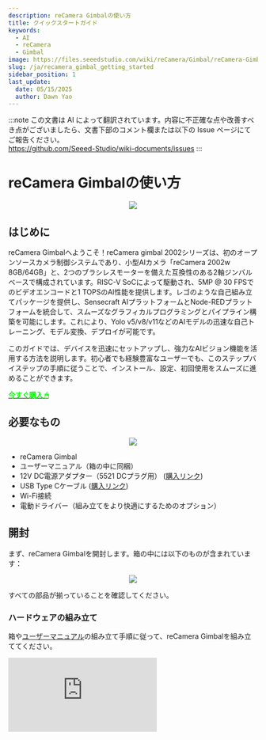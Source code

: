 ```yaml
---
description: reCamera Gimbalの使い方
title: クイックスタートガイド
keywords:
  - AI
  - reCamera
  - Gimbal
image: https://files.seeedstudio.com/wiki/reCamera/Gimbal/reCamera-Gimbal.webp
slug: /ja/recamera_gimbal_getting_started
sidebar_position: 1
last_update:
  date: 05/15/2025
  author: Dawn Yao
---
```

:::note
この文書は AI によって翻訳されています。内容に不正確な点や改善すべき点がございましたら、文書下部のコメント欄または以下の Issue ページにてご報告ください。  
https://github.com/Seeed-Studio/wiki-documents/issues
:::

# reCamera Gimbalの使い方

<div align="center"><img width={600} src="https://files.seeedstudio.com/wiki/reCamera/Gimbal/reCamera-Gimbal.png" /></div>

## はじめに

reCamera Gimbalへようこそ！reCamera gimbal 2002シリーズは、初のオープンソースカメラ制御システムであり、小型AIカメラ「reCamera 2002w 8GB/64GB」と、2つのブラシレスモーターを備えた互換性のある2軸ジンバルベースで構成されています。RISC-V SoCによって駆動され、5MP @ 30 FPSでのビデオエンコードと1 TOPSのAI性能を提供します。レゴのような自己組み立てパッケージを提供し、Sensecraft AIプラットフォームとNode-REDプラットフォームを統合して、スムーズなグラフィカルプログラミングとパイプライン構築を可能にします。これにより、Yolo v5/v8/v11などのAIモデルの迅速な自己トレーニング、モデル変換、デプロイが可能です。

このガイドでは、デバイスを迅速にセットアップし、強力なAIビジョン機能を活用する方法を説明します。初心者でも経験豊富なユーザーでも、このステップバイステップの手順に従うことで、インストール、設定、初回使用をスムーズに進めることができます。

<div class="get_one_now_container" style={{textAlign: 'center'}}>
    <a class="get_one_now_item" href="https://www.seeedstudio.com/reCamera-gimbal-2002w-optional-accessories.html">
            <strong><span><font color={'FFFFFF'} size={"4"}> 今すぐ購入 🖱</font></span></strong>
    </a>
</div>

## 必要なもの

<div align="center"><img width={1000} src="https://files.seeedstudio.com/wiki/reCamera/Gimbal/Gimbal_prerequisites.png" /></div>

- reCamera Gimbal
- ユーザーマニュアル（箱の中に同梱）
- 12V DC電源アダプター（5521 DCプラグ用） ([購入リンク](https://www.seeedstudio.com/Power-Adapter-12V-2A-US-p-5731.html))
- USB Type Cケーブル ([購入リンク](https://www.seeedstudio.com/USB-3-1-Type-C-to-A-Cable-1-Meter-3-1A-p-4085.html))
- Wi-Fi接続
- 電動ドライバー（組み立てをより快適にするためのオプション）

## 開封

まず、reCamera Gimbalを開封します。箱の中には以下のものが含まれています：

<div align="center"><img width={1000} src="https://files.seeedstudio.com/wiki/reCamera/Gimbal/Gimbal_Partlist.png" /></div>

すべての部品が揃っていることを確認してください。

### ハードウェアの組み立て

箱や[ユーザーマニュアル](#jump1)の組み立て手順に従って、reCamera Gimbalを組み立ててください。

<div style={{textAlign:'center'}}><iframe width={560} height={315} src="https://www.youtube.com/embed/VAkhDHct0p4" title="YouTube video player" frameBorder={0} allow="accelerometer; autoplay; clipboard-write; encrypted-media; gyroscope; picture-in-picture; web-share" allowFullScreen /></div>

:::note
すべてのネジをしっかり締めてください。そうしないと、モーターの動作に影響を与える可能性があります。
:::

### デバイスのセットアップとログイン

**ステップ1:** ジンバルを組み立てた後、USBケーブルをreCamera GimbalからPCに接続します。ウェブサイトで`192.168.42.1`にアクセスし、デフォルトのパスワードを変更してください。Wi-Fi APセットアップモードを使用している場合は、代わりに`192.168.16.1`にアクセスしてください。

<div align="center"><img width={600} src="https://files.seeedstudio.com/wiki/reCamera/Gimbal/Gimbal_1.png" /></div>

:::note
パスワードを忘れないようにしてください。忘れた場合、デバイスをリセットするためにすべてのログが消去されます。パスワードを忘れた場合は、[工場出荷時リセット](https://wiki.seeedstudio.com/ja/recamera_getting_started/#factory-reset)を行ってください。
:::

:::note
デフォルトのユーザー名とパスワードはどちらも`recamera`です。工場出荷時リセットを行った場合や新しい（未設定の）デバイスを使用している場合は、このユーザー名とパスワードを使用してください。
:::

**ステップ2:** ここで、ジンバルプレビューダッシュボードに移動します。ダッシュボードのコントロールを使用してモーターの動きを体験する前に、`Network`に移動してWi-Fiを設定してください。

<div align="center"><img width={600} src="https://files.seeedstudio.com/wiki/reCamera/Gimbal/dashboard_network.png" /></div>

**ステップ3:** Wi-Fiに接続します。Wi-Fiに正常に接続した後、`ロックアイコン`をクリックしてデバイスのIPアドレスを表示します。

<div align="center"><img width={600} src="https://files.seeedstudio.com/wiki/reCamera/Gimbal/view_wifi_IP.png" /></div>

**ステップ4:** 新しいブラウザタブを開き、このIPアドレスを使用してデバイスにアクセスします。

<div align="center"><img width={400} src="https://files.seeedstudio.com/wiki/reCamera/Gimbal/Gimbal_5.png" /></div>

**ステップ6:** ベースに電源を接続してから、最適なモーター動作のためにUSB Type Cケーブルを取り外します。

:::note

電源アダプターは12Vの電圧で接続する必要があります。

:::

<div align="center"><img width={400} src="https://files.seeedstudio.com/wiki/reCamera/Gimbal/switch_power.png" /></div>

**ステップ7:** `IPアドレス`ブラウザに戻り、ダッシュボードにアクセスして、右側の`キャリブレートボタン`を押してジンバルをキャリブレーションしてください。

:::note

キャリブレーション中は、デバイスの操作を妨げないようにしてください。これによりキャリブレーションが失敗する可能性があります。キャリブレーションは、ジンバルの電源を入れるたびに自動的に実行されます。

:::

<div align="center"><img width={600} src="https://files.seeedstudio.com/wiki/reCamera/Gimbal/gimbal_calibrate.png" /></div>

### キャリブレーション動作

ヨー軸の動作範囲は0–360°ですが、構造上の制約により実際の機械的範囲は約345°に制限されています。ただし、視野範囲は360°を維持します。ピッチ軸は0–180°の動作範囲をサポートします。

<div align="center"><img width={600} src="https://files.seeedstudio.com/wiki/reCamera/Gimbal/movement_range.png" /></div>

電源を入れると、ジンバルは自動キャリブレーションシーケンスを開始します：

- **ヨー軸**: ジンバルは最初に時計回りに回転して機械的な制限（電源ケーブルの上に位置）に達し、その後反時計回りに反対の制限に回転します。両端に到達した後、中央位置に戻ります。

- **ピッチ軸**: ジンバルは上向きに0°の位置まで傾き、その後下向きに180°の制限まで移動し、最後に中央に戻ります。

<div align="center"><img width={600} src="https://files.seeedstudio.com/wiki/reCamera/Gimbal/calibrate.gif" /></div>

このシーケンスでジンバルの自己キャリブレーションプロセスが完了します。

ターミナルで以下のコマンドを入力してキャリブレーションを行うこともできます：
```bash
gimbal cali
```

### キャリブレーション問題のトラブルシューティング

ジンバルがキャリブレーションシーケンスを正しく実行しない場合、以下のような原因が考えられます：

- **機械的制限の確認**: ジンバルの動作範囲が妨げられていないか、または誤って制限されていないかを手動で確認してください。

- **3Dプリント部品による抵抗の確認**: モーターが動く際に抵抗を感じる場合があります。抵抗が過剰な場合は、モーターのPID設定を調整してモーターの力を増加させる必要があるかもしれません。[PIDの調整方法はこちら](https://wiki.seeedstudio.com/ja/recamera_pid_adjustment)をご覧ください。または、部品を研磨したり、ネジを少し緩めたりして摩擦を減らし、動作を改善してください。

## 基本的なウェブアクセス

ウェブURL：

- **プレビューページ**: `ip_address/#/dashboard`

- **ホームページ**: `ip_address/#/init`
- **ワークスペース**: `ip_address/#/workspace`
- **ネットワーク設定**: `ip_address/#/network`
- **セキュリティ**: `ip_address/#/security`
- **ターミナル**: `ip_address/#/terminal`
- **システム**: `ip_address/#/system`
- **電源**: `ip_address/#/power`
- **オリジナルNode-RED**: `ip_address:1880`

### ジンバル ダッシュボード のクイックスタート:
#### モーター制御
セットアップとキャリブレーションが完了した後、ダッシュボードのオプションを使用してジンバルを制御できます。`ip_address/#/dashboard` または `ip_address` にアクセスして、Node-REDノードで作成されたジンバルのプレビューダッシュボードを開きます：

<div align="center"><img width={600} src="https://files.seeedstudio.com/wiki/reCamera/Gimbal/Gimbal_preview.png" /></div>

- **ジョイスティック**: カメラの視野の方向を制御します。例えば、ジョイスティックを右にドラッグすると、画像も右に移動します。
- **スライダー**: 
  - ヨーおよびピッチスライダー: ジンバルを指定した絶対角度に移動させます。

    ヨー範囲: 0–360°

    ピッチ範囲: 0–180°

:::note
構造上の制約により、ヨー範囲は0–345°、ピッチ範囲は0–180°に制限されています。この範囲外の値を入力すると、最も近い境界値に調整されます。例えば、ヨーに360°を入力すると、システムは自動的に345°として動作を実行します。
:::

  - スピードスライダー: 両モーターの速度を同時に調整します。

    スピード範囲: 0–720°/秒（毎秒の角度）

- **自動追跡**: ドロップダウンメニューからターゲットオブジェクト（例：人、車、猫、犬、ボトル）を選択し、`Start Tracking` をクリックして自動追跡を開始します。追跡を終了するには `Stop Tracking` をクリックします。

<div align="center"><img width={600} src="https://files.seeedstudio.com/wiki/reCamera/Gimbal/Gimbal_tarck.png" /></div>

- **スリープボタン**: ジンバルを絶対位置（ヨー: 180°, ピッチ: 180°）に移動させます。

:::note

スリープボタンは低電力スリープモードを有効にするものではありません。単にカメラを下向きに再配置します。

:::

- **スタンバイボタン**: ジンバルを絶対位置（ヨー: 180°, ピッチ: 90°）に移動させます。
- **キャリブレートボタン**: ジンバルのキャリブレーションプロセスを開始します。
- **緊急停止ボタン**: 移動中に両モーターを即座に無効化します。

    ⚠️ 注意: これによりキャリブレーションプロセスは中断されません。

#### AIモデルパラメータ
**信頼度**: YOLOモデルの信頼度は、予測されたバウンディングボックスがオブジェクトを含む確率と予測の正確性を表します。値は0から100の範囲です。

<div align="center"><img width={600} src="https://files.seeedstudio.com/wiki/reCamera/Gimbal/Gimbal_confidence.png" /></div>

**IoU（Intersection over Union）**: IoUは、予測されたバウンディングボックスと実際のバウンディングボックスの重なりを評価するための指標です。2つのボックスの交差領域と結合領域の比率として計算されます。IoUの値は通常0から1の範囲ですが、0 - 100のスケールに標準化されています。IoU値が0の場合、予測ボックスと実際のボックスの間に重なりがないことを示します。値が100の場合、2つのボックスが完全に重なっていることを意味します。

<div align="center"><img width={600} src="https://files.seeedstudio.com/wiki/reCamera/Gimbal/Gimbal_iou.png" /></div>

### ジンバル ダッシュボード フローのクイックスタート:

Node-REDノードでダッシュボードがどのように作成されているかを知りたい場合は、右下隅をクリックするか、`ip_address/#/workspace` にアクセスしてジンバルのNode-REDワークスペースを開いてください。

<div align="center"><img width={600} src="https://files.seeedstudio.com/wiki/reCamera/Gimbal/dashboard_to_workspace.png" /></div>

すると、デフォルトのジンバルダッシュボードフローが表示されます。各ノードをダブルクリックしてノードの詳細を確認できます。ダッシュボードフローは以下のようになります：

<div align="center"><img width={600} src="https://files.seeedstudio.com/wiki/reCamera/Gimbal/workspace_flow.png" /></div>

**モデル設定**: 
  - スライダーノードを使用して、YOLO AIモデルのIoU（Intersection over Union）および信頼度のしきい値を調整できます。

**ダッシュボード UI表示**:
  - UIテンプレートノードは、現在のモデル設定を示すテキストを表示します。
  - また、カメラからのbase64画像をレンダリングし、YOLOによって識別されたオブジェクトの検出ボックスを含みます。

**ターゲットを使用した自動追跡**:

  - 関数ノードは、ターゲットオブジェクト（例：幅、高さ、座標）に関する情報を取得し、このデータを追跡アルゴリズムで処理します。

  - アルゴリズム関数ノードは、視野の中心に対するターゲットボックス中心のオフセットを計算し、このオフセットをモーター角度設定ノードに送信して、ジンバルを目的の位置に移動させます。

**手動モーター制御**:

  - スライダーノードを使用してモーター角度を手動で設定し、ジンバルを特定の角度だけ移動させます。

  - また、ジョイスティック UI ノードを使用すると、ジンバルの位置を小さな増分（オフセット単位）で調整して手動制御することができます。

**ショートカットボタン**:

  - ボタン UI ノードは、特定の位置をモーター角度設定ノードに送信し、スリープやスタンバイなどの動作をトリガーします。

  - これらのボタンは、`gimbal cali`（キャリブレーション用）や `gimbal stop 1; gimbal stop 2`（緊急停止用）などの bash スクリプトを実行する exec ノードをトリガーすることもできます。

**基本的な Web Iframe サブフロー**:

  - iframe サブフローは、ネットワーク設定、システム情報、デバイス情報などの基本的なウェブページを表示します。

  - ただし、複数のノードでページをレンダリングするため、CPU リソースを消費する可能性があります。必要がない場合は削除することができます。

## クラウド管理とバックアップの適用

新しいアプリケーションを作成したり、SenseCraft クラウドサービスにアプリケーションを保存したい場合は、左下で SenseCraft アカウントにログインし、`+` アイコンをクリックして新しいアプリケーションを追加してください。その後、フローの作業を開始できます。

<div align="center"><img width={600} src="https://files.seeedstudio.com/wiki/reCamera/Gimbal/Gimbal_7.png" /></div>

アプリケーションの表示と管理は [reCamera - SenseCraft AI](https://sensecraft.seeed.cc/ai/#/recamera) で行えます。

:::note

プラットフォームを通じてアプリケーションを同期するには、アカウントを登録する必要があります。

:::

<div align="center"><img width={600} src="https://files.seeedstudio.com/wiki/reCamera/Gimbal/Gimbal_14.png" /></div> 


## ポートリスト

以下は reCamera Gimbal で使用されるポートの一覧です：

- **ポート 22**: リモート SSH ログインに使用され、開放されています。
- **ポート 53**: DNS ドメイン名解決に関連し、ウェブリダイレクトに必要です。デフォルトで開放されています。
- **ポート 80**: Node-RED アプリケーションの HTTP 表示用ウェブダッシュボードインターフェースとして機能します。
- **ポート 554**: RTSP ビデオストリーミングに使用されます。
- **ポート 9090**: ウェブターミナルアクセス用で、ログインにはパスワードが必要です。
- **ポート 1880**: Node-RED 操作用に割り当てられています。

## OTA OS アップグレード
[OTA アップグレード手順](https://wiki.seeedstudio.com/ja/recamera_getting_started/#ota-upgrade-from-013-to-latest-version) を参照してください。


## 工場出荷時設定へのリセット

<div align="center"><img width={600} src="https://files.seeedstudio.com/wiki/reCamera/Gimbal/gimbal_usr_button.png" /></div> 

デバイスのパスコードを忘れるなどしてデバイスをリセットしたい場合は、**User** ボタンを長押ししながらデバイスを電源に接続してください。デバイスの `赤いライト` が点滅せずに **常時点灯** になったら、User ボタンを離してください。


## リソース

- <span id="jump1"><a href="https://files.seeedstudio.com/gimbal/GIMBAL_Manual0311.pdf">reCamera Gimbal ユーザーマニュアル</a></span>

- [Github](https://github.com/Seeed-Studio/OSHW-reCamera-Series)

## 技術サポートと製品ディスカッション

弊社製品をお選びいただきありがとうございます！製品の使用体験がスムーズになるよう、さまざまなサポートを提供しています。お客様の好みやニーズに応じた複数のコミュニケーションチャネルをご用意しています。

<div class="button_tech_support_container">
<a href="https://forum.seeedstudio.com/" class="button_forum"></a> 
<a href="https://www.seeedstudio.com/contacts" class="button_email"></a>
</div>

<div class="button_tech_support_container">
<a href="https://discord.gg/eWkprNDMU7" class="button_discord"></a> 
<a href="https://github.com/Seeed-Studio/wiki-documents/discussions/69" class="button_discussion"></a>
</div>